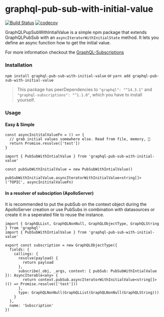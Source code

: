 # graphql-pub-sub-with-initial-value

[![Build Status](https://travis-ci.org/KillerCodeMonkey/datetime-periods.svg?branch=master)](https://travis-ci.org/KillerCodeMonkey/graphql-pub-sub-with-initial-value) [![codecov](https://codecov.io/gh/KillerCodeMonkey/datetime-periods/branch/master/graph/badge.svg)](https://codecov.io/gh/KillerCodeMonkey/graphql-pub-sub-with-initial-value)

GraphQLPupSubWithIntialValue is a simple npm package that extends GraphQLPubSub with an `asyncIteratorWithInitialState` method. It lets you define an async function how to get the initial value.

For more information checkout the [GraphQL-Subscriptions](https://github.com/apollographql/graphql-subscriptions)

### Installation

`npm install graphql-pub-sub-with-initial-value` or `yarn add graphql-pub-sub-with-initial-value`

> This package has peerDependencies to `"graphql": "^14.3.1"` and `"graphql-subscriptions": "^1.1.0"`, which you have to install yourself.

### Usage

#### Easy & Simple

```TS
const asyncInititalValueFn = () => {
  // grab initial values somewhere else. Read from file, memory, 🤷
  return Promise.resolve(['test'])
}

import { PubSubWithIntialValue } from 'graphql-pub-sub-with-initial-value'

const pubSubWithInitialValue = new PubSubWithIntialValue()

pubSubWithInitialValue.asyncIteratorWithInitialValue<string[]>('TOPIC', asyncInititalValueFn)
```

#### In a resolver of subsciption (ApolloServer)

It is recommended to put the pubSub on the context object during the ApolloServer creation or use PubSubs in combination with datasources or create it in a seperated file to reuse the instance.

```TS
import { GraphQLList, GraphQLNonNull, GraphQLObjectType, GraphQLString } from 'graphql'
import { PubSubWithIntialValue } from 'graphql-pub-sub-with-initial-value'

export const subscription = new GraphQLObjectType({
  fields: {
    callings: {
      resolve(payload) {
        return payload
      },
      subscribe(_obj, _args, context: { pubSub: PubSubWithIntialValue }): AsyncIterable<any> {
        return context.pubSub.asyncIteratorWithInitialValue<string[]>(() => Promise.resolve(['test']))
      },
      type: GraphQLNonNull(GraphQLList(GraphQLNonNull(GraphQLString)))
    }
  },
  name: 'Subscription'
})
```

